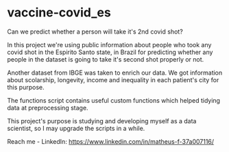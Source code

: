 # vaccine-covid_es
Can we predict whether a person will take it's 2nd covid shot?

In this project we're using public information about people who took any covid shot in the Espirito Santo state, in Brazil for predicting whether any people in the dataset is going to take it's second shot properly or not.

Another dataset from IBGE was taken to enrich our data. We got information about scolarship, longevity, income and inequality in each patient's city for this purpose.

The functions script contains useful custom functions which helped tidying data at preprocessing stage.

This project's purpose is studying and developing myself as a data scientist, so I may upgrade the scripts in a while.

Reach me - 
LinkedIn: https://www.linkedin.com/in/matheus-f-37a007116/
